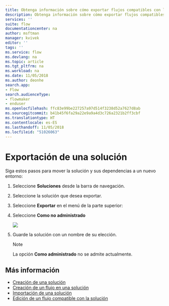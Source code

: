 ```yaml
---
title: Obtenga información sobre cómo exportar flujos compatibles con la solución | Microsoft Docs
description: Obtenga información sobre cómo exportar flujos compatibles con la solución.
services: ''
suite: flow
documentationcenter: na
author: msftman
manager: kvivek
editor: ''
tags: ''
ms.service: flow
ms.devlang: na
ms.topic: article
ms.tgt_pltfrm: na
ms.workload: na
ms.date: 11/05/2018
ms.author: deonhe
search.app:
- Flow
search.audienceType:
- flowmaker
- enduser
ms.openlocfilehash: ffc83e99be227257a97d514f3238d52a7627d8ab
ms.sourcegitcommit: b41b45f6fa29a22e9a9a4d3c726a2321b2ff3cbf
ms.translationtype: HT
ms.contentlocale: es-ES
ms.lasthandoff: 11/05/2018
ms.locfileid: "51026063"
---
```

# <a name="export-a-solution"></a>Exportación de una solución

Siga estos pasos para mover la solución y sus dependencias a un nuevo entorno:

1. Seleccione **Soluciones** desde la barra de navegación.
1. Seleccione la solución que desea exportar.
1. Seleccione **Exportar** en el menú de la parte superior:
1. Seleccione **Como no administrado**

   ![](./media/export-flow-solution/flow-export-options.png)

1. Guarde la solución con un nombre de su elección.

   > [!NOTE]
   > La opción **Como administrado** no se admite actualmente.

## <a name="learn-more"></a>Más información

<!--from editor: Do you want to add Remove a solution-aware flow to this list?-->

* [Creación de una solución](./overview-solution-flows.md)
* [Creación de un flujo en una solución](./create-flow-solution.md)
* [Importación de una solución](./import-flow-solution.md)
* [Edición de un flujo compatible con la solución](./edit-solution-aware-flow.md)
